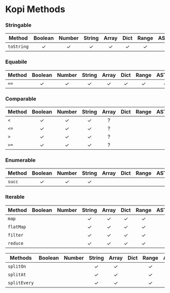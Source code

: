 # Kopi Methods

### Stringable

| **Method**     | Boolean | Number | String | Array | Dict | Range | ASTree | Tuple | Stream | Function |
| -------------- | :-----: | :----: | :----: | :---: | :--: | :---: | :----: | :---: | :----: | :------: |
| `toString`     | ✓       | ✓      | ✓      | ✓     | ✓    | ✓     | ✓      | ✓     |        |          |

### Equabile

| **Method**    | Boolean | Number | String | Array | Dict | Range | ASTree | Tuple | Stream | Function |
| -------------- | :-----: | :----: | :----: | :---: | :--: | :---: | :----: | :---: | :----: | :------: |
| `==`           | ✓       | ✓      | ✓      | ✓     | ✓    | ✓     | ✓      | ✓     |        |          |

### Comparable

| **Method**  | Boolean | Number | String | Array | Dict | Range | ASTree | Tuple | Stream | Function |
| -------------- | :-----: | :----: | :----: | :---: | :--: | :---: | :----: | :---: | :----: | :------: |
| `<`            | ✓       | ✓      | ✓      | ?     |      |       |        |       |        |          |
| `<=`           | ✓       | ✓      | ✓      | ?     |      |       |        |       |        |          |
| `>`            | ✓       | ✓      | ✓      | ?     |      |       |        |       |        |          |
| `>=`           | ✓       | ✓      | ✓      | ?     |      |       |        |       |        |          |

### Enumerable

| **Method**  | Boolean | Number | String | Array | Dict | Range | ASTree | Tuple | Stream | Function |
| -------------- | :-----: | :----: | :----: | :---: | :--: | :---: | :----: | :---: | :----: | :------: |
| `succ`         | ✓       | ✓      | ✓      |       |      |       |        |       |        |          |

### Iterable

| **Method**     | Boolean | Number | String | Array | Dict | Range | ASTree | Tuple | Stream | Function |
| -------------- | :-----: | :----: | :----: | :---: | :--: | :---: | :----: | :---: | :----: | :------: |
| `map`          |         |        | ✓      | ✓     | ✓    | ✓     |        |       | ✓      |          |
| `flatMap`      |         |        | ✓      | ✓     | ✓    | ✓     |        |       | ✓      |          |
| `filter`       |         |        | ✓      | ✓     | ✓    | ✓     |        |       | ✓      |          |
| `reduce`       |         |        | ✓      | ✓     | ✓    | ✓     |        |       | ✓      |          |

| **Methods**    | Boolean | Number | String | Array | Dict | Range | ASTree | Tuple | Stream | Function |
| -------------- | :-----: | :----: | :----: | :---: | :--: | :---: | :----: | :---: | :----: | :------: |
| `splitOn`      |         |        | ✓      | ✓     |      | ✓     |        |       | ✓      |          |
| `splitAt`      |         |        | ✓      | ✓     |      | ✓     |        |       | ✓      |          |
| `splitEvery`   |         |        | ✓      | ✓     |      | ✓     |        |       | ✓      |          |
